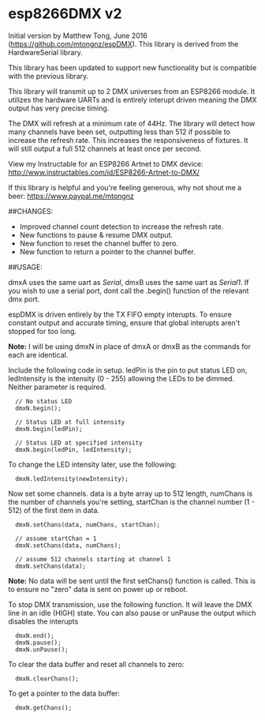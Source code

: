 # esp8266DMX v2
Initial version by Matthew Tong, June 2016 (https://github.com/mtongnz/espDMX).  This library is derived from the HardwareSerial library.

This library has been updated to support new functionality but is compatible with the previous library.

This library will transmit up to 2 DMX universes from an ESP8266 module.  It utilizes the hardware UARTs and is entirely interupt driven meaning the DMX output has very precise timing.

The DMX will refresh at a minimum rate of 44Hz.  The library will detect how many channels have been set, outputting less than 512 if possible to increase the refresh rate.  This increases the responsiveness of fixtures.  It will still output a full 512 channels at least once per second.

View my Instructable for an ESP8266 Artnet to DMX device: http://www.instructables.com/id/ESP8266-Artnet-to-DMX/

If this library is helpful and you're feeling generous, why not shout me a beer:  https://www.paypal.me/mtongnz

##CHANGES:
 - Improved channel count detection to increase the refresh rate.
 - New functions to pause & resume DMX output.
 - New function to reset the channel buffer to zero.
 - New function to return a pointer to the channel buffer.

##USAGE:

dmxA uses the same uart as *Serial*, dmxB uses the same uart as *Serial1*.  If you wish to use a serial port, dont call the .begin() function of the relevant dmx port.

espDMX is driven entirely by the TX FIFO empty interupts.  To ensure constant output and accurate timing, ensure that global interupts aren't stopped for too long.

**Note:** I will be using dmxN in place of dmxA or dmxB as the commands for each are identical.

Include the following code in setup.  ledPin is the pin to put status LED on, ledIntensity is the intensity (0 - 255) allowing the LEDs to be dimmed.  Neither parameter is required.
```
  // No status LED
  dmxN.begin();
  
  // Status LED at full intensity
  dmxN.begin(ledPin);
  
  // Status LED at specified intensity
  dmxN.begin(ledPin, ledIntensity);
```
To change the LED intensity later, use the following:
```
  dmxN.ledIntensity(newIntensity);
```
Now set some channels.  data is a byte array up to 512 length, numChans is the number of channels you're setting, startChan is the channel number (1 - 512) of the first item in data.
```
  dmxN.setChans(data, numChans, startChan);
  
  // assume startChan = 1
  dmxN.setChans(data, numChans);
  
  // assume 512 channels starting at channel 1
  dmxN.setChans(data);
```
**Note:** No data will be sent until the first setChans() function is called.  This is to ensure no "zero" data is sent on power up or reboot.

To stop DMX transmission, use the following function.  It will leave the DMX line in an idle (HIGH) state.  You can also pause or unPause the output which disables the interupts
```
  dmxN.end();
  dmxN.pause();
  dmxN.unPause();
```

To clear the data buffer and reset all channels to zero:
```
  dmxN.clearChans();
```

To get a pointer to the data buffer:
```
  dmxN.getChans();
```
